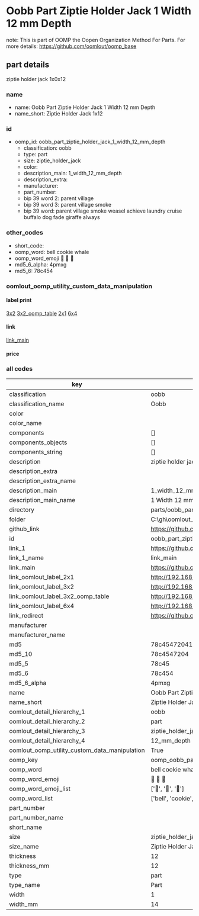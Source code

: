 # Oobb Part Ziptie Holder Jack 1 Width 12 mm Depth  

note: This is part of OOMP the Oopen Organization Method For Parts. For more details: https://github.com/oomlout/oomp_base

##  part details
  



ziptie holder jack 1x0x12



### name
* name: Oobb Part Ziptie Holder Jack 1 Width 12 mm Depth
* name_short: Ziptie Holder Jack 1x12 
### id
* oomp_id: oobb_part_ziptie_holder_jack_1_width_12_mm_depth
  * classification: oobb
  * type: part
  * size: ziptie_holder_jack
  * color: 
  * description_main: 1_width_12_mm_depth
  * description_extra: 
  * manufacturer: 
  * part_number: 
  * bip 39 word 2: parent village
  * bip 39 word 3: parent village smoke
  * bip 39 word: parent village smoke weasel achieve laundry cruise buffalo dog fade giraffe always

### other_codes
* short_code: 
* oomp_word: bell cookie whale
* oomp_word_emoji :bell: :cookie: :whale:
* md5_6_alpha: 4pmxg
* md5_6: 78c454






### oomlout_oomp_utility_custom_data_manipulation
#### label print
[3x2](http://192.168.1.245:1112/?label=oomp%204pmxg)
[3x2_oomp_table](http://192.168.1.108:1112/?label=oomp%204pmxg)
[2x1](http://192.168.1.242:1112/?label=oomp%204pmxg)
[6x4](http://192.168.1.55:1112/?label=oomp%204pmxg)    

#### link

[link_main](https://github.com/oomlout/oomlout_oobb_version_4_generated_parts/tree/main/navigation_oomp/oobb/part/ziptie_holder_jack/1_width_12_mm_depth/part)                              

#### price







### all codes 
| key | value |  
| --- | --- |  
| classification | oobb |  
| classification_name | Oobb |  
| color |  |  
| color_name |  |  
| components | [] |  
| components_objects | [] |  
| components_string | [] |  
| description | ziptie holder jack 1x0x12 |  
| description_extra |  |  
| description_extra_name |  |  
| description_main | 1_width_12_mm_depth |  
| description_main_name | 1 Width 12 mm Depth |  
| directory | parts/oobb_part_ziptie_holder_jack_1_width_12_mm_depth |  
| folder | C:\gh\oomlout_oobb_version_4_generated_parts\parts\oobb_part_ziptie_holder_jack_1_width_12_mm_depth |  
| github_link | https://github.com/oomlout/oomlout_oomp_part_src/tree/main/parts/oobb_part_ziptie_holder_jack_1_width_12_mm_depth |  
| id | oobb_part_ziptie_holder_jack_1_width_12_mm_depth |  
| link_1 | https://github.com/oomlout/oomlout_oobb_version_4_generated_parts/tree/main/navigation_oomp/oobb/part/ziptie_holder_jack/1_width_12_mm_depth/part |  
| link_1_name | link_main |  
| link_main | https://github.com/oomlout/oomlout_oobb_version_4_generated_parts/tree/main/navigation_oomp/oobb/part/ziptie_holder_jack/1_width_12_mm_depth/part |  
| link_oomlout_label_2x1 | http://192.168.1.242:1112/?label=oomp%204pmxg |  
| link_oomlout_label_3x2 | http://192.168.1.245:1112/?label=oomp%204pmxg |  
| link_oomlout_label_3x2_oomp_table | http://192.168.1.108:1112/?label=oomp%204pmxg |  
| link_oomlout_label_6x4 | http://192.168.1.55:1112/?label=oomp%204pmxg |  
| link_redirect | https://github.com/oomlout/oomlout_oobb_version_4_generated_parts/tree/main/parts/oobb_ziptie_holder_jack_01_12 |  
| manufacturer |  |  
| manufacturer_name |  |  
| md5 | 78c45472041da695f680ef8999bd0501 |  
| md5_10 | 78c4547204 |  
| md5_5 | 78c45 |  
| md5_6 | 78c454 |  
| md5_6_alpha | 4pmxg |  
| name | Oobb Part Ziptie Holder Jack 1 Width 12 mm Depth |  
| name_short | Ziptie Holder Jack 1x12  |  
| oomlout_detail_hierarchy_1 | oobb |  
| oomlout_detail_hierarchy_2 | part |  
| oomlout_detail_hierarchy_3 | ziptie_holder_jack |  
| oomlout_detail_hierarchy_4 | 12_mm_depth |  
| oomlout_oomp_utility_custom_data_manipulation | True |  
| oomp_key | oomp_oobb_part_ziptie_holder_jack_1_width_12_mm_depth |  
| oomp_word | bell cookie whale |  
| oomp_word_emoji | :bell: :cookie: :whale: |  
| oomp_word_emoji_list | [':bell:', ':cookie:', ':whale:'] |  
| oomp_word_list | ['bell', 'cookie', 'whale'] |  
| part_number |  |  
| part_number_name |  |  
| short_name |  |  
| size | ziptie_holder_jack |  
| size_name | Ziptie Holder Jack |  
| thickness | 12 |  
| thickness_mm | 12 |  
| type | part |  
| type_name | Part |  
| width | 1 |  
| width_mm | 14 |  
